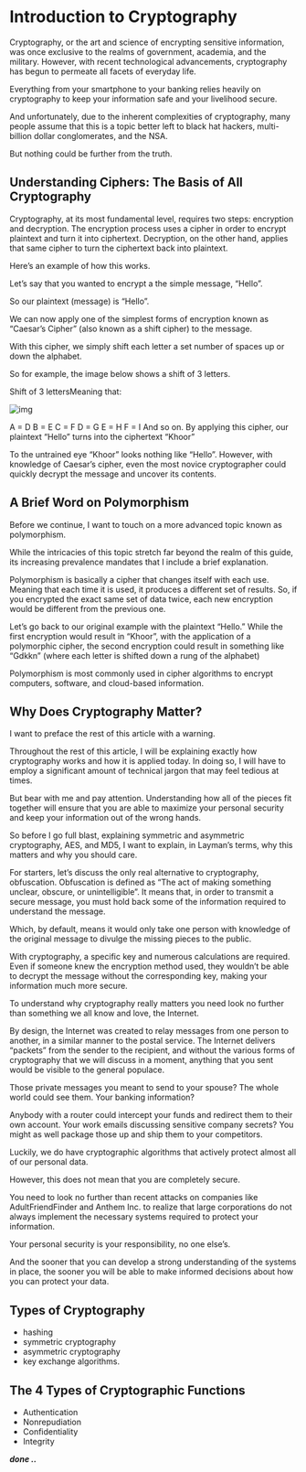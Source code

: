 # Introduction to Cryptography

Cryptography, or the art and science of encrypting sensitive information, was once exclusive to the realms of government, academia, and the military. However, with recent technological advancements, cryptography has begun to permeate all facets of everyday life.

Everything from your smartphone to your banking relies heavily on cryptography to keep your information safe and your livelihood secure.

And unfortunately, due to the inherent complexities of cryptography, many people assume that this is a topic better left to black hat hackers, multi-billion dollar conglomerates, and the NSA.

But nothing could be further from the truth.

## Understanding Ciphers: The Basis of All Cryptography

Cryptography, at its most fundamental level, requires two steps: encryption and decryption. The encryption process uses a cipher in order to encrypt plaintext and turn it into ciphertext. Decryption, on the other hand, applies that same cipher to turn the ciphertext back into plaintext.

Here’s an example of how this works.

Let’s say that you wanted to encrypt a the simple message, “Hello”.

So our plaintext (message) is “Hello”.

We can now apply one of the simplest forms of encryption known as “Caesar’s Cipher” (also known as a shift cipher) to the message.

With this cipher, we simply shift each letter a set number of spaces up or down the alphabet. 

So for example, the image below shows a shift of 3 letters.

Shift of 3 lettersMeaning that:

![img](https://cdn.shortpixel.ai/spai/w_671+q_lossy+ret_img+to_webp/https://thebestvpn.com/wp-content/uploads/2017/06/tFnX1co.jpg)

A = D
B = E
C = F
D = G
E = H
F = I
And so on.
By applying this cipher, our plaintext “Hello” turns into the ciphertext “Khoor”

To the untrained eye “Khoor” looks nothing like “Hello”. However, with knowledge of Caesar’s cipher, even the most novice cryptographer could quickly decrypt the message and uncover its contents.

## A Brief Word on Polymorphism

Before we continue, I want to touch on a more advanced topic known as polymorphism.

While the intricacies of this topic stretch far beyond the realm of this guide, its increasing prevalence mandates that I include a brief explanation.

Polymorphism is basically a cipher that changes itself with each use. Meaning that each time it is used, it produces a different set of results. So, if you encrypted the exact same set of data twice, each new encryption would be different from the previous one.

Let’s go back to our original example with the plaintext “Hello.” While the first encryption would result in “Khoor”, with the application of a polymorphic cipher, the second encryption could result in something like “Gdkkn” (where each letter is shifted down a rung of the alphabet)

Polymorphism is most commonly used in cipher algorithms to encrypt computers, software, and cloud-based information.

## Why Does Cryptography Matter?

I want to preface the rest of this article with a warning.

Throughout the rest of this article, I will be explaining exactly how cryptography works and how it is applied today. In doing so, I will have to employ a significant amount of technical jargon that may feel tedious at times.

But bear with me and pay attention. Understanding how all of the pieces fit together will ensure that you are able to maximize your personal security and keep your information out of the wrong hands.  

So before I go full blast, explaining symmetric and asymmetric cryptography, AES, and MD5, I want to explain, in Layman’s terms, why this matters and why you should care.

For starters, let’s discuss the only real alternative to cryptography, obfuscation. Obfuscation is defined as “The act of making something unclear, obscure, or unintelligible”. It means that, in order to transmit a secure message, you must hold back some of the information required to understand the message.

Which, by default, means it would only take one person with knowledge of the original message to divulge the missing pieces to the public.

With cryptography, a specific key and numerous calculations are required. Even if someone knew the encryption method used, they wouldn’t be able to decrypt the message without the corresponding key, making your information much more secure.

To understand why cryptography really matters you need look no further than something we all know and love, the Internet.

By design, the Internet was created to relay messages from one person to another, in a similar manner to the postal service. The Internet delivers “packets” from the sender to the recipient, and without the various forms of cryptography that we will discuss in a moment, anything that you sent would be visible to the general populace.

Those private messages you meant to send to your spouse? The whole world could see them. Your banking information?

Anybody with a router could intercept your funds and redirect them to their own account. Your work emails discussing sensitive company secrets? You might as well package those up and ship them to your competitors.

Luckily, we do have cryptographic algorithms that actively protect almost all of our personal data.

However, this does not mean that you are completely secure.

You need to look no further than recent attacks on companies like AdultFriendFinder and Anthem Inc. to realize that large corporations do not always implement the necessary systems required to protect your information.

Your personal security is your responsibility, no one else’s.

And the sooner that you can develop a strong understanding of the systems in place, the sooner you will be able to make informed decisions about how you can protect your data.  

## Types of Cryptography

* hashing
* symmetric cryptography
* asymmetric cryptography
* key exchange algorithms.

## The 4 Types of Cryptographic Functions

* Authentication
* Nonrepudiation
* Confidentiality
* Integrity

***done ..***